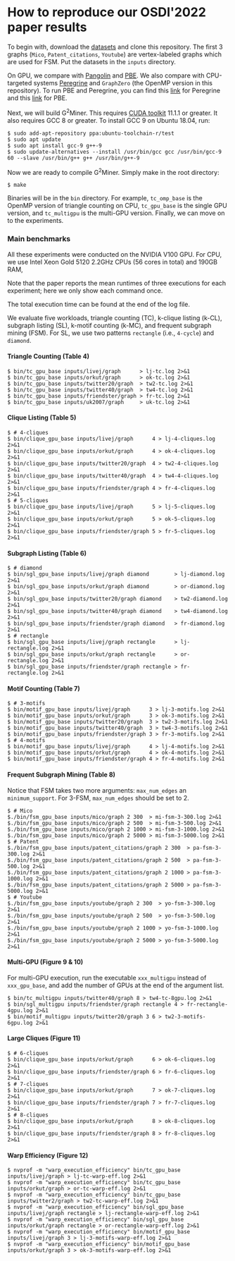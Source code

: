 # How to reproduce our OSDI'2022 paper results

To begin with, download the [datasets](https://www.dropbox.com/sh/i1jq1uwtkcd2qo0/AADJck_u3kx7FeSR5BvdrkqYa?dl=0) and clone this repository.
The first 3 graphs (`Mico`, `Patent_citations`, `Youtube`) are vertex-labeled graphs which are used for FSM.
Put the datasets in the `inputs` directory.

On GPU, we compare with [Pangolin](src/pangolin/) and [PBE](https://github.com/guowentian/SubgraphMatchGPU).
We also compare with CPU-targeted systems [Peregrine](https://github.com/pdclab/peregrine) and `GraphZero` (the OpenMP version in this repository).
To run PBE and Peregrine, you can find this [link](https://github.com/pdclab/peregrine/blob/master/experiments-guide.md) for Peregrine and this [link](https://github.com/guowentian/SubgraphMatchGPU/blob/master/scripts/demo.sh) for PBE.

Next, we will build G<sup>2</sup>Miner. This requires [CUDA toolkit](https://developer.nvidia.com/cuda-toolkit) 11.1.1 or greater.
It also requires GCC 8 or greater. To install GCC 9 on Ubuntu 18.04, run:

```
$ sudo add-apt-repository ppa:ubuntu-toolchain-r/test
$ sudo apt update
$ sudo apt install gcc-9 g++-9
$ sudo update-alternatives --install /usr/bin/gcc gcc /usr/bin/gcc-9 60 --slave /usr/bin/g++ g++ /usr/bin/g++-9
```

Now we are ready to compile G<sup>2</sup>Miner. Simply make in the root directory:

```
$ make
```

Binaries will be in the `bin` directory. 
For example, `tc_omp_base` is the OpenMP version of triangle counting on CPU, `tc_gpu_base` is the single GPU version, and `tc_multigpu` is the multi-GPU version.
Finally, we can move on to the experiments.

### Main benchmarks

All these experiments were conducted on the NVIDIA V100 GPU. For CPU, we use Intel Xeon Gold 5120 2.2GHz CPUs (56 cores in total) and 190GB RAM,

Note that the paper reports the mean runtimes of three executions for each experiment; here we only show each command once.

The total execution time can be found at the end of the log file.

We evaluate five workloads, triangle counting (TC), k-clique listing (k-CL), subgraph listing (SL), k-motif counting (k-MC), and frequent subgraph mining (FSM). 
For SL, we use two patterns `rectangle` (i.e., `4-cycle`) and `diamond`.

#### Triangle Counting (Table 4)

```
$ bin/tc_gpu_base inputs/livej/graph      > lj-tc.log 2>&1
$ bin/tc_gpu_base inputs/orkut/graph      > ok-tc.log 2>&1
$ bin/tc_gpu_base inputs/twitter20/graph  > tw2-tc.log 2>&1
$ bin/tc_gpu_base inputs/twitter40/graph  > tw4-tc.log 2>&1
$ bin/tc_gpu_base inputs/friendster/graph > fr-tc.log 2>&1
$ bin/tc_gpu_base inputs/uk2007/graph     > uk-tc.log 2>&1
```

#### Clique Listing (Table 5)

```
$ # 4-cliques
$ bin/clique_gpu_base inputs/livej/graph      4 > lj-4-cliques.log 2>&1
$ bin/clique_gpu_base inputs/orkut/graph      4 > ok-4-cliques.log 2>&1
$ bin/clique_gpu_base inputs/twitter20/graph  4 > tw2-4-cliques.log 2>&1
$ bin/clique_gpu_base inputs/twitter40/graph  4 > tw4-4-cliques.log 2>&1
$ bin/clique_gpu_base inputs/friendster/graph 4 > fr-4-cliques.log 2>&1
$ # 5-cliques
$ bin/clique_gpu_base inputs/livej/graph      5 > lj-5-cliques.log 2>&1
$ bin/clique_gpu_base inputs/orkut/graph      5 > ok-5-cliques.log 2>&1
$ bin/clique_gpu_base inputs/friendster/graph 5 > fr-5-cliques.log 2>&1
```

#### Subgraph Listing (Table 6)

```
$ # diamond
$ bin/sgl_gpu_base inputs/livej/graph diamond        > lj-diamond.log 2>&1
$ bin/sgl_gpu_base inputs/orkut/graph diamond        > or-diamond.log 2>&1
$ bin/sgl_gpu_base inputs/twitter20/graph diamond    > tw2-diamond.log 2>&1
$ bin/sgl_gpu_base inputs/twitter40/graph diamond    > tw4-diamond.log 2>&1
$ bin/sgl_gpu_base inputs/friendster/graph diamond   > fr-diamond.log 2>&1
$ # rectangle
$ bin/sgl_gpu_base inputs/livej/graph rectangle      > lj-rectangle.log 2>&1
$ bin/sgl_gpu_base inputs/orkut/graph rectangle      > or-rectangle.log 2>&1
$ bin/sgl_gpu_base inputs/friendster/graph rectangle > fr-rectangle.log 2>&1
```

#### Motif Counting (Table 7)

```
$ # 3-motifs
$ bin/motif_gpu_base inputs/livej/graph      3 > lj-3-motifs.log 2>&1
$ bin/motif_gpu_base inputs/orkut/graph      3 > ok-3-motifs.log 2>&1
$ bin/motif_gpu_base inputs/twitter20/graph  3 > tw2-3-motifs.log 2>&1
$ bin/motif_gpu_base inputs/twitter40/graph  3 > tw4-3-motifs.log 2>&1
$ bin/motif_gpu_base inputs/friendster/graph 3 > fr-3-motifs.log 2>&1
$ # 4-motifs
$ bin/motif_gpu_base inputs/livej/graph      4 > lj-4-motifs.log 2>&1
$ bin/motif_gpu_base inputs/orkut/graph      4 > ok-4-motifs.log 2>&1
$ bin/motif_gpu_base inputs/friendster/graph 4 > fr-4-motifs.log 2>&1
```

#### Frequent Subgraph Mining (Table 8)

Notice that FSM takes two more arguments: `max_num_edges` an `minimum_support`. For 3-FSM, `max_num_edges` should be set to 2.

```
$ # Mico
$./bin/fsm_gpu_base inputs/mico/graph 2 300  > mi-fsm-3-300.log 2>&1
$./bin/fsm_gpu_base inputs/mico/graph 2 500  > mi-fsm-3-500.log 2>&1
$./bin/fsm_gpu_base inputs/mico/graph 2 1000 > mi-fsm-3-1000.log 2>&1
$./bin/fsm_gpu_base inputs/mico/graph 2 5000 > mi-fsm-3-5000.log 2>&1
$ # Patent
$./bin/fsm_gpu_base inputs/patent_citations/graph 2 300  > pa-fsm-3-300.log 2>&1
$./bin/fsm_gpu_base inputs/patent_citations/graph 2 500  > pa-fsm-3-500.log 2>&1
$./bin/fsm_gpu_base inputs/patent_citations/graph 2 1000 > pa-fsm-3-1000.log 2>&1
$./bin/fsm_gpu_base inputs/patent_citations/graph 2 5000 > pa-fsm-3-5000.log 2>&1
$ # Youtube
$./bin/fsm_gpu_base inputs/youtube/graph 2 300  > yo-fsm-3-300.log 2>&1
$./bin/fsm_gpu_base inputs/youtube/graph 2 500  > yo-fsm-3-500.log 2>&1
$./bin/fsm_gpu_base inputs/youtube/graph 2 1000 > yo-fsm-3-1000.log 2>&1
$./bin/fsm_gpu_base inputs/youtube/graph 2 5000 > yo-fsm-3-5000.log 2>&1
```

#### Multi-GPU (Figure 9 & 10)

For multi-GPU execution, run the executable `xxx_multigpu` instead of `xxx_gpu_base`, and add the number of GPUs at the end of the argument list. 

```
$ bin/tc_multigpu inputs/twitter40/graph 8 > tw4-tc-8gpu.log 2>&1
$ bin/sgl_multigpu inputs/friendster/graph rectangle 4 > fr-rectangle-4gpu.log 2>&1
$ bin/motif_multigpu inputs/twitter20/graph 3 6 > tw2-3-motifs-6gpu.log 2>&1
```

#### Large Cliques (Figure 11)

```
$ # 6-cliques
$ bin/clique_gpu_base inputs/orkut/graph      6 > ok-6-cliques.log 2>&1
$ bin/clique_gpu_base inputs/friendster/graph 6 > fr-6-cliques.log 2>&1
$ # 7-cliques
$ bin/clique_gpu_base inputs/orkut/graph      7 > ok-7-cliques.log 2>&1
$ bin/clique_gpu_base inputs/friendster/graph 7 > fr-7-cliques.log 2>&1
$ # 8-cliques
$ bin/clique_gpu_base inputs/orkut/graph      8 > ok-8-cliques.log 2>&1
$ bin/clique_gpu_base inputs/friendster/graph 8 > fr-8-cliques.log 2>&1
```

#### Warp Efficiency (Figure 12)

```
$ nvprof -m "warp_execution_efficiency" bin/tc_gpu_base inputs/livej/graph > lj-tc-warp-eff.log 2>&1
$ nvprof -m "warp_execution_efficiency" bin/tc_gpu_base inputs/orkut/graph > or-tc-warp-eff.log 2>&1
$ nvprof -m "warp_execution_efficiency" bin/tc_gpu_base inputs/twitter2/graph > tw2-tc-warp-eff.log 2>&1
$ nvprof -m "warp_execution_efficiency" bin/sgl_gpu_base inputs/livej/graph rectangle > lj-rectangle-warp-eff.log 2>&1
$ nvprof -m "warp_execution_efficiency" bin/sgl_gpu_base inputs/orkut/graph rectangle > or-rectangle-warp-eff.log 2>&1
$ nvprof -m "warp_execution_efficiency" bin/motif_gpu_base inputs/livej/graph 3 > lj-3-motifs-warp-eff.log 2>&1
$ nvprof -m "warp_execution_efficiency" bin/motif_gpu_base inputs/orkut/graph 3 > ok-3-motifs-warp-eff.log 2>&1
```
